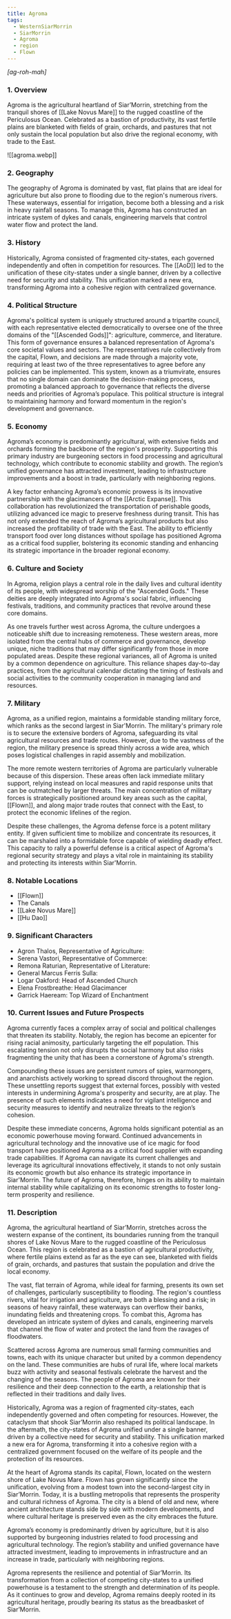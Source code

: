 ```yaml
---
title: Agroma
tags:
  - WesternSiarMorrin
  - SiarMorrin
  - Agroma
  - region
  - Flown
---
```

*[ag-roh-mah]*
### 1. **Overview**

Agroma is the agricultural heartland of Siar’Morrin, stretching from the tranquil shores of [[Lake Novus Mare]] to the rugged coastline of the Periculosus Ocean. Celebrated as a bastion of productivity, its vast fertile plains are blanketed with fields of grain, orchards, and pastures that not only sustain the local population but also drive the regional economy, with trade to the East.

![[agroma.webp]]
### 2. **Geography**

The geography of Agroma is dominated by vast, flat plains that are ideal for agriculture but also prone to flooding due to the region's numerous rivers. These waterways, essential for irrigation, become both a blessing and a risk in heavy rainfall seasons. To manage this, Agroma has constructed an intricate system of dykes and canals, engineering marvels that control water flow and protect the land.

### 3. **History**

Historically, Agroma consisted of fragmented city-states, each governed independently and often in competition for resources. The [[AoD]] led to the unification of these city-states under a single banner, driven by a collective need for security and stability. This unification marked a new era, transforming Agroma into a cohesive region with centralized governance.

### 4. **Political Structure**

Agroma's political system is uniquely structured around a tripartite council, with each representative elected democratically to oversee one of the three domains of the "[[Ascended Gods]]": agriculture, commerce, and literature. This form of governance ensures a balanced representation of Agroma's core societal values and sectors. The representatives rule collectively from the capital, Flown, and decisions are made through a majority vote, requiring at least two of the three representatives to agree before any policies can be implemented. This system, known as a triumvirate, ensures that no single domain can dominate the decision-making process, promoting a balanced approach to governance that reflects the diverse needs and priorities of Agroma’s populace. This political structure is integral to maintaining harmony and forward momentum in the region's development and governance.

### 5. **Economy**

Agroma’s economy is predominantly agricultural, with extensive fields and orchards forming the backbone of the region's prosperity. Supporting this primary industry are burgeoning sectors in food processing and agricultural technology, which contribute to economic stability and growth. The region’s unified governance has attracted investment, leading to infrastructure improvements and a boost in trade, particularly with neighboring regions.

A key factor enhancing Agroma’s economic prowess is its innovative partnership with the glacimancers of the [[Arctic Expanse]]. This collaboration has revolutionized the transportation of perishable goods, utilizing advanced ice magic to preserve freshness during transit. This has not only extended the reach of Agroma’s agricultural products but also increased the profitability of trade with the East. The ability to efficiently transport food over long distances without spoilage has positioned Agroma as a critical food supplier, bolstering its economic standing and enhancing its strategic importance in the broader regional economy.

### 6. **Culture and Society**

In Agroma, religion plays a central role in the daily lives and cultural identity of its people, with widespread worship of the "Ascended Gods." These deities are deeply integrated into Agroma's social fabric, influencing festivals, traditions, and community practices that revolve around these core domains.

As one travels further west across Agroma, the culture undergoes a noticeable shift due to increasing remoteness. These western areas, more isolated from the central hubs of commerce and governance, develop unique, niche traditions that may differ significantly from those in more populated areas. Despite these regional variances, all of Agroma is united by a common dependence on agriculture. This reliance shapes day-to-day practices, from the agricultural calendar dictating the timing of festivals and social activities to the community cooperation in managing land and resources.

### 7. **Military**

Agroma, as a unified region, maintains a formidable standing military force, which ranks as the second largest in Siar'Morrin. The military's primary role is to secure the extensive borders of Agroma, safeguarding its vital agricultural resources and trade routes. However, due to the vastness of the region, the military presence is spread thinly across a wide area, which poses logistical challenges in rapid assembly and mobilization.

The more remote western territories of Agroma are particularly vulnerable because of this dispersion. These areas often lack immediate military support, relying instead on local measures and rapid response units that can be outmatched by larger threats. The main concentration of military forces is strategically positioned around key areas such as the capital, [[Flown]], and along major trade routes that connect with the East, to protect the economic lifelines of the region.

Despite these challenges, the Agroma defense force is a potent military entity. If given sufficient time to mobilize and concentrate its resources, it can be marshaled into a formidable force capable of wielding deadly effect. This capacity to rally a powerful defense is a critical aspect of Agroma's regional security strategy and plays a vital role in maintaining its stability and protecting its interests within Siar'Morrin.

### 8. **Notable Locations**

- [[Flown]]
- The Canals
- [[Lake Novus Mare]]
- [[Hu Dao]]

### 9. **Significant Characters**

- Agron Thalos, Representative of Agriculture: 
- Serena Vastori, Representative of Commerce:
- Remona Raturian, Representative of Literature:
- General Marcus Ferris Sulla:
- Logar Oakford: Head of Ascended Church
- Elena Frostbreathe: Head Glacimancer
- Garrick Haeream: Top Wizard of Enchantment

### 10. **Current Issues and Future Prospects**

Agroma currently faces a complex array of social and political challenges that threaten its stability. Notably, the region has become an epicenter for rising racial animosity, particularly targeting the elf population. This escalating tension not only disrupts the social harmony but also risks fragmenting the unity that has been a cornerstone of Agroma's strength.

Compounding these issues are persistent rumors of spies, warmongers, and anarchists actively working to spread discord throughout the region. These unsettling reports suggest that external forces, possibly with vested interests in undermining Agroma's prosperity and security, are at play. The presence of such elements indicates a need for vigilant intelligence and security measures to identify and neutralize threats to the region’s cohesion.

Despite these immediate concerns, Agroma holds significant potential as an economic powerhouse moving forward. Continued advancements in agricultural technology and the innovative use of ice magic for food transport have positioned Agroma as a critical food supplier with expanding trade capabilities. If Agroma can navigate its current challenges and leverage its agricultural innovations effectively, it stands to not only sustain its economic growth but also enhance its strategic importance in Siar'Morrin. The future of Agroma, therefore, hinges on its ability to maintain internal stability while capitalizing on its economic strengths to foster long-term prosperity and resilience.

### 11. **Description**

Agroma, the agricultural heartland of Siar’Morrin, stretches across the western expanse of the continent, its boundaries running from the tranquil shores of Lake Novus Mare to the rugged coastline of the Periculosus Ocean. This region is celebrated as a bastion of agricultural productivity, where fertile plains extend as far as the eye can see, blanketed with fields of grain, orchards, and pastures that sustain the population and drive the local economy.

The vast, flat terrain of Agroma, while ideal for farming, presents its own set of challenges, particularly susceptibility to flooding. The region's countless rivers, vital for irrigation and agriculture, are both a blessing and a risk; in seasons of heavy rainfall, these waterways can overflow their banks, inundating fields and threatening crops. To combat this, Agroma has developed an intricate system of dykes and canals, engineering marvels that channel the flow of water and protect the land from the ravages of floodwaters.

Scattered across Agroma are numerous small farming communities and towns, each with its unique character but united by a common dependency on the land. These communities are hubs of rural life, where local markets buzz with activity and seasonal festivals celebrate the harvest and the changing of the seasons. The people of Agroma are known for their resilience and their deep connection to the earth, a relationship that is reflected in their traditions and daily lives.

Historically, Agroma was a region of fragmented city-states, each independently governed and often competing for resources. However, the cataclysm that shook Siar’Morrin also reshaped its political landscape. In the aftermath, the city-states of Agroma unified under a single banner, driven by a collective need for security and stability. This unification marked a new era for Agroma, transforming it into a cohesive region with a centralized government focused on the welfare of its people and the protection of its resources.

At the heart of Agroma stands its capital, Flown, located on the western shore of Lake Novus Mare. Flown has grown significantly since the unification, evolving from a modest town into the second-largest city in Siar’Morrin. Today, it is a bustling metropolis that represents the prosperity and cultural richness of Agroma. The city is a blend of old and new, where ancient architecture stands side by side with modern developments, and where cultural heritage is preserved even as the city embraces the future.

Agroma’s economy is predominantly driven by agriculture, but it is also supported by burgeoning industries related to food processing and agricultural technology. The region’s stability and unified governance have attracted investment, leading to improvements in infrastructure and an increase in trade, particularly with neighboring regions.

Agroma represents the resilience and potential of Siar’Morrin. Its transformation from a collection of competing city-states to a unified powerhouse is a testament to the strength and determination of its people. As it continues to grow and develop, Agroma remains deeply rooted in its agricultural heritage, proudly bearing its status as the breadbasket of Siar’Morrin.